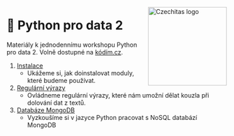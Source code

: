 <a href="https://www.czechitas.cz/"><img align="right" src="https://cdn.myshoptet.com/usr/www.shop-czechitas.cz/user/logos/logo.png" alt="Czechitas logo" width="180"/></a>

# :snake: Python pro data 2

Materiály k jednodennímu workshopu Python pro data 2.
Volně dostupné na [kódím.cz](https://kodim.cz/czechitas/progr2-python/#python-pro-data-2).

1. [Instalace](https://kodim.cz/czechitas/progr2-python/python-pro-data-2/instalace)
   - Ukážeme si, jak doinstalovat moduly, které budeme používat.
2. [Regulární výrazy](https://kodim.cz/czechitas/progr2-python/python-pro-data-2/regularni-vyrazy)
   - Ovládneme regulární výrazy, které nám umožní dělat kouzla při dolování dat z textů.
3. [Databáze MongoDB](https://kodim.cz/czechitas/progr2-python/python-pro-data-2/mongo-db)
   - Vyzkoušíme si v jazyce Python pracovat s NoSQL databází MongoDB
